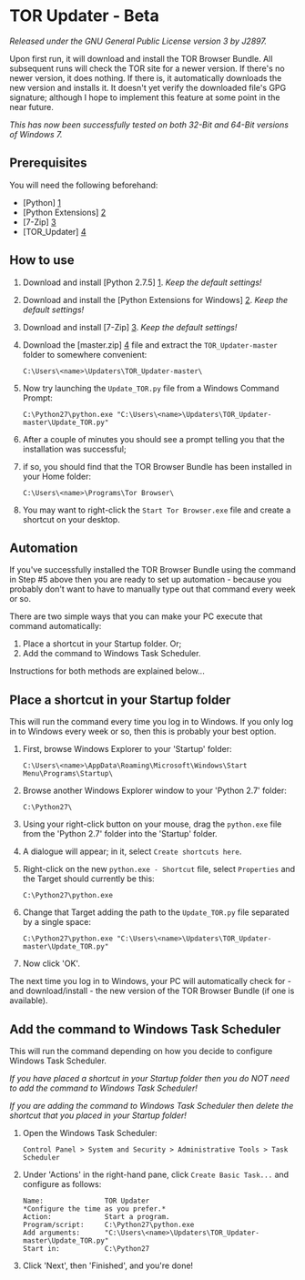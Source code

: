 TOR Updater - Beta
===================

*Released under the GNU General Public License version 3 by J2897.*

Upon first run, it will download and install the TOR Browser Bundle. All subsequent runs will check the TOR site for a newer version. If there's no newer version, it does nothing. If there is, it automatically downloads the new version and installs it. It doesn't yet verify the downloaded file's GPG signature; although I hope to implement this feature at some point in the near future.

*This has now been successfully tested on both 32-Bit and 64-Bit versions of Windows 7.*

Prerequisites
-------------

You will need the following beforehand:

* [Python] [1]
* [Python Extensions] [2]
* [7-Zip] [3]
* [TOR_Updater] [4]

How to use
----------

1.	Download and install [Python 2.7.5] [1]. *Keep the default settings!*

2.	Download and install the [Python Extensions for Windows] [2]. *Keep the default settings!*

3.	Download and install [7-Zip] [3]. *Keep the default settings!*

4.	Download the [master.zip] [4] file and extract the `TOR_Updater-master` folder to somewhere convenient:

		C:\Users\<name>\Updaters\TOR_Updater-master\

5.	Now try launching the `Update_TOR.py` file from a Windows Command Prompt:

		C:\Python27\python.exe "C:\Users\<name>\Updaters\TOR_Updater-master\Update_TOR.py"

6.	After a couple of minutes you should see a prompt telling you that the installation was successful;

7.	if so, you should find that the TOR Browser Bundle has been installed in your Home folder:

		C:\Users\<name>\Programs\Tor Browser\

8. You may want to right-click the `Start Tor Browser.exe` file and create a shortcut on your desktop.

Automation
----------

If you've successfully installed the TOR Browser Bundle using the command in Step #5 above then you are ready to set up automation - because you probably don't want to have to manually type out that command every week or so.

There are two simple ways that you can make your PC execute that command automatically:

1.	Place a shortcut in your Startup folder. Or;
2.	Add the command to Windows Task Scheduler.

Instructions for both methods are explained below...

Place a shortcut in your Startup folder
----------------------------------------

This will run the command every time you log in to Windows. If you only log in to Windows every week or so, then this is probably your best option.

1.	First, browse Windows Explorer to your 'Startup' folder:

		C:\Users\<name>\AppData\Roaming\Microsoft\Windows\Start Menu\Programs\Startup\

2.	Browse another Windows Explorer window to your 'Python 2.7' folder:

		C:\Python27\

3.	Using your right-click button on your mouse, drag the `python.exe` file from the 'Python 2.7' folder into the 'Startup' folder.

4.	A dialogue will appear; in it, select `Create shortcuts here`.

5.	Right-click on the new `python.exe - Shortcut` file, select `Properties` and the Target should currently be this:

		C:\Python27\python.exe

6.	Change that Target adding the path to the `Update_TOR.py` file separated by a single space:

		C:\Python27\python.exe "C:\Users\<name>\Updaters\TOR_Updater-master\Update_TOR.py"

7.	Now click 'OK'.

The next time you log in to Windows, your PC will automatically check for - and download/install - the new version of the TOR Browser Bundle (if one is available).

Add the command to Windows Task Scheduler
-----------------------------------------

This will run the command depending on how you decide to configure Windows Task Scheduler.

*If you have placed a shortcut in your Startup folder then you do NOT need to add the command to Windows Task Scheduler!*

*If you are adding the command to Windows Task Scheduler then delete the shortcut that you placed in your Startup folder!*

1.	Open the Windows Task Scheduler:

		Control Panel > System and Security > Administrative Tools > Task Scheduler

2.	Under 'Actions' in the right-hand pane, click `Create Basic Task...` and configure as follows:

		Name:				TOR Updater
		*Configure the time as you prefer.*
		Action:				Start a program.
		Program/script:		C:\Python27\python.exe
		Add arguments:		"C:\Users\<name>\Updaters\TOR_Updater-master\Update_TOR.py"
		Start in:			C:\Python27

3. Click 'Next', then 'Finished', and you're done!

   [1]: http://www.python.org/ftp/python/2.7.5/python-2.7.5.msi
   [2]: http://sourceforge.net/projects/pywin32/files/pywin32/Build%20218/pywin32-218.win32-py2.7.exe
   [3]: http://dl.7-zip.org/7z925.exe
   [4]: https://github.com/J2897/TOR_Updater/archive/master.zip
